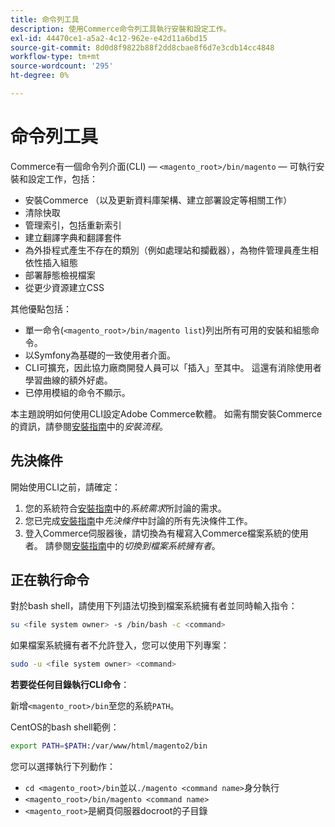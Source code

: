 ```yaml
---
title: 命令列工具
description: 使用Commerce命令列工具執行安裝和設定工作。
exl-id: 44470ce1-a5a2-4c12-962e-e42d11a6bd15
source-git-commit: 8d0d8f9822b88f2dd8cbae8f6d7e3cdb14cc4848
workflow-type: tm+mt
source-wordcount: '295'
ht-degree: 0%

---
```


# 命令列工具

Commerce有一個命令列介面(CLI) — `<magento_root>/bin/magento` — 可執行安裝和設定工作，包括：

- 安裝Commerce （以及更新資料庫架構、建立部署設定等相關工作）
- 清除快取
- 管理索引，包括重新索引
- 建立翻譯字典和翻譯套件
- 為外掛程式產生不存在的類別（例如處理站和攔截器），為物件管理員產生相依性插入組態
- 部署靜態檢視檔案
- 從更少資源建立CSS

其他優點包括：

- 單一命令(`<magento_root>/bin/magento list`)列出所有可用的安裝和組態命令。
- 以Symfony為基礎的一致使用者介面。
- CLI可擴充，因此協力廠商開發人員可以「插入」至其中。 這還有消除使用者學習曲線的額外好處。
- 已停用模組的命令不顯示。

本主題說明如何使用CLI設定Adobe Commerce軟體。 如需有關安裝Commerce的資訊，請參閱[安裝指南](../../installation/overview.md)中的&#x200B;_安裝流程_。

## 先決條件

開始使用CLI之前，請確定：

1. 您的系統符合[安裝指南](../../installation/system-requirements.md)中的&#x200B;_系統需求_&#x200B;所討論的需求。
1. 您已完成[安裝指南](../../installation/prerequisites/overview.md)中&#x200B;_先決條件_&#x200B;中討論的所有先決條件工作。
1. 登入Commerce伺服器後，請切換為有權寫入Commerce檔案系統的使用者。 請參閱[安裝指南](../../installation/prerequisites/file-system/overview.md)中的&#x200B;_切換到檔案系統擁有者_。

## 正在執行命令

對於bash shell，請使用下列語法切換到檔案系統擁有者並同時輸入指令：

```bash
su <file system owner> -s /bin/bash -c <command>
```

如果檔案系統擁有者不允許登入，您可以使用下列專案：

```bash
sudo -u <file system owner> <command>
```

**若要從任何目錄執行CLI命令**：

新增`<magento_root>/bin`至您的系統`PATH`。

CentOS的bash shell範例：

```bash
export PATH=$PATH:/var/www/html/magento2/bin
```

您可以選擇執行下列動作：

- `cd <magento_root>/bin`並以`./magento <command name>`身分執行
- `<magento_root>/bin/magento <command name>`
- `<magento_root>`是網頁伺服器docroot的子目錄
